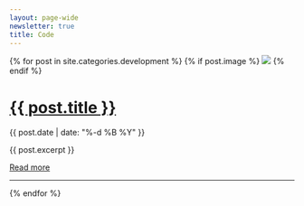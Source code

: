 ```yaml
---
layout: page-wide
newsletter: true
title: Code
---
```


<div class="container-narrow">

{% for post in site.categories.development %}
  {% if post.image %}
    <img class="post-image" src="/img/{{ post.image }}">
  {% endif %}
    <div class="post">
      <div class="post-header">
    	  <h1><a href="{{ post.url }}">{{ post.title }}</a></h1>
        <p class="post-date">{{ post.date | date: "%-d %B %Y" }}</p>
      </div>
      {{ post.excerpt }}
      <p class="mt4"><a class="dim dib ph4 pv2 main bg-transparent ba b--main br-pill" href="{{ post.url }}">Read more</a></p>
    </div>
    <hr>
{% endfor %}

</div>
